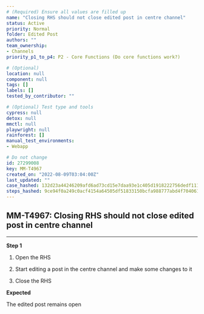 ```yaml
---
# (Required) Ensure all values are filled up
name: "Closing RHS should not close edited post in centre channel"
status: Active
priority: Normal
folder: Edited Post
authors: ""
team_ownership:
- Channels
priority_p1_to_p4: P2 - Core Functions (Do core functions work?)

# (Optional)
location: null
component: null
tags: []
labels: []
tested_by_contributor: ""

# (Optional) Test type and tools
cypress: null
detox: null
mmctl: null
playwright: null
rainforest: []
manual_test_environments:
- Webapp

# Do not change
id: 27299008
key: MM-T4967
created_on: "2022-08-09T03:04:00Z"
last_updated: ""
case_hashed: 132d23a44246209afd6ad73cd15e7daa93e1c405d1918222756dedf111077c02d37ea650e363d8f11be080bd60068786
steps_hashed: 9ce94f0a249c0acf4154a64505df51833150bcfa988777abd4f704061cceefe4669d346a153bf1565e25df012243d442
---
```


<!-- (Auto-generated) Based on frontmatter's "key" and "name" -->

## MM-T4967: Closing RHS should not close edited post in centre channel

---

**Step 1**

1. Open the RHS

2. Start editing a post in the centre channel and make some changes to it

3. Close the RHS

**Expected**

The edited post remains open
